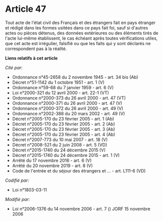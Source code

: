 # Article 47

Tout acte de l'état civil des Français et des étrangers fait en pays étranger et rédigé dans les formes usitées dans ce pays
fait foi, sauf si d'autres actes ou pièces détenus, des données extérieures ou des éléments tirés de l'acte lui-même
établissent, le cas échéant après toutes vérifications utiles, que cet acte est irrégulier, falsifié ou que les faits qui y
sont déclarés ne correspondent pas à la réalité.

**Liens relatifs à cet article**

_Cité par_:

  - Ordonnance n°45-2658 du 2 novembre 1945 - art. 34 bis (Ab)
  - Décret n°51-1142 du 1 octobre 1951 - art. 1 (V)
  - Ordonnance n°59-68 du 7 janvier 1959 - art. 6 (V)
  - Loi n°2000-321 du 12 avril 2000 - art. 22-1 (VT)
  - Ordonnance n°2000-373 du 26 avril 2000 - art. 47 (VT)
  - Ordonnance n°2000-371 du 26 avril 2000 - art. 47 (V)
  - Ordonnance n°2000-372 du 26 avril 2000 - art. 49 (V)
  - Ordonnance n°2002-388 du 20 mars 2002 - art. 49 (V)
  - Décret n°2005-170 du 23 février 2005 - art. 1 (Ab)
  - Décret n°2005-170 du 23 février 2005 - art. 2 (Ab)
  - Décret n°2005-170 du 23 février 2005 - art. 3 (Ab)
  - Décret n°2005-170 du 23 février 2005 - art. 4 (Ab)
  - Décret n°2007-773 du 10 mai 2007 - art. 18 (V)
  - Décret n°2008-521 du 2 juin 2008 - art. 5 (VD)
  - Décret n°2015-1740 du 24 décembre 2015 (V)
  - Décret n°2015-1740 du 24 décembre 2015 - art. 1 (V)
  - Arrêté du 17 novembre 2016 - art. 6 (V)
  - Arrêté du 20 novembre 2019 - art. 8 (V)
  - Code de l'entrée et du séjour des étrangers et ... - art. L111-6 (VD)

_Codifié par_:

  - Loi n°1803-03-11

_Modifié par_:

  - Loi n°2006-1376 du 14 novembre 2006 - art. 7 () JORF 15 novembre 2006
